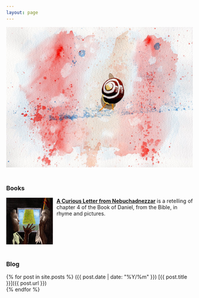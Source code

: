 ```yaml
---
layout: page
---
```


<img src="/assets/homepage/Snail_1500.jpg" height="50%" width="100%" style="margin: 0px 0px 20px 0px; float: center;">

<h3>Books</h3>

<a href="https://smile.amazon.co.uk/Curious-Letter-Nebuchadnezzar-John-Holden/dp/B09FS5DSJK"><img src="/assets/homepage/Nebuchadnezzar_450.jpg" height="25%" width="25%" style="margin: 0px 10px 20px 0px; float: left;">
<b>A Curious Letter from Nebuchadnezzar</b></a> is a retelling of chapter 4 of the Book of Daniel, from the Bible, in rhyme and pictures.
<div style="clear: both;"></div>

<h3>Blog</h3>

{% for post in site.posts %}
<span class="date-home">({{ post.date | date: "%Y/%m" }})</span> [{{ post.title }}]({{ post.url }}) <br>
{% endfor %}
